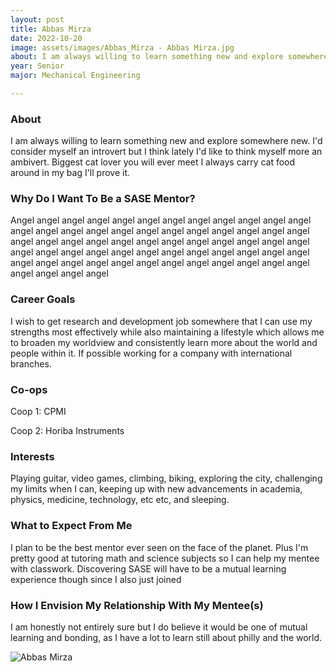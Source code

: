 ```yaml
---
layout: post
title: Abbas Mirza 
date: 2022-10-20
image: assets/images/Abbas_Mirza - Abbas Mirza.jpg
about: I am always willing to learn something new and explore somewhere new. I'd consider myself an introvert but I think lately I'd like to think myself more an ambivert. Biggest cat lover you will ever meet I always carry cat food around in my bag I'll prove it. 
year: Senior
major: Mechanical Engineering

---
```


### About

I am always willing to learn something new and explore somewhere new. I'd consider myself an introvert but I think lately I'd like to think myself more an ambivert. Biggest cat lover you will ever meet I always carry cat food around in my bag I'll prove it. 

### Why Do I Want To Be a SASE Mentor?

Angel angel angel angel angel angel angel angel angel angel angel angel angel angel angel angel angel angel angel angel angel angel angel angel angel angel angel angel angel angel angel angel angel angel angel angel angel angel angel angel angel angel angel angel angel angel angel angel angel angel angel angel angel angel angel angel angel angel angel angel angel angel angel angel

### Career Goals

I wish to get research and development job somewhere that I can use my strengths most effectively while also maintaining a lifestyle which allows me to broaden my worldview and consistently learn more about the world and people within it. If possible working for a company with international branches.

### Co-ops

Coop 1: CPMI
Coop 2: Horiba Instruments

### Interests

Playing guitar, video games, climbing, biking, exploring the city, challenging my limits when I can, keeping up with new advancements in academia, physics, medicine, technology, etc etc, and sleeping.

### What to Expect From Me

I plan to be the best mentor ever seen on the face of the planet. Plus I'm pretty good at tutoring math and science subjects so I can help my mentee with classwork. Discovering SASE will have to be a mutual learning experience though since I also just joined

### How I Envision My Relationship With My Mentee(s) 

I am honestly not entirely sure but I do believe it would be one of mutual learning and bonding, as I have a lot to learn still about philly and the world.

<div class="text-center my-5">
    <img src="https://sase-drexel.github.io/mentorship-2022/assets/images/Abbas_Mirza - Abbas Mirza.jpg" alt="Abbas Mirza" class="rounded post-img" />
</div>
